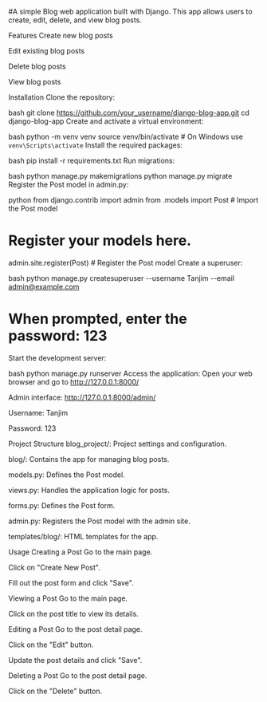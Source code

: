 #A simple Blog web application built with Django. 
This app allows users to create, edit, delete, and view blog posts.

Features
Create new blog posts

Edit existing blog posts

Delete blog posts

View blog posts

Installation
Clone the repository:

bash
git clone https://github.com/your_username/django-blog-app.git
cd django-blog-app
Create and activate a virtual environment:

bash
python -m venv venv
source venv/bin/activate   # On Windows use `venv\Scripts\activate`
Install the required packages:

bash
pip install -r requirements.txt
Run migrations:

bash
python manage.py makemigrations
python manage.py migrate
Register the Post model in admin.py:

python
from django.contrib import admin
from .models import Post  # Import the Post model

# Register your models here.
admin.site.register(Post)  # Register the Post model
Create a superuser:

bash
python manage.py createsuperuser --username Tanjim --email admin@example.com
# When prompted, enter the password: 123
Start the development server:

bash
python manage.py runserver
Access the application: Open your web browser and go to http://127.0.0.1:8000/

Admin interface: http://127.0.0.1:8000/admin/

Username: Tanjim

Password: 123

Project Structure
blog_project/: Project settings and configuration.

blog/: Contains the app for managing blog posts.

models.py: Defines the Post model.

views.py: Handles the application logic for posts.

forms.py: Defines the Post form.

admin.py: Registers the Post model with the admin site.

templates/blog/: HTML templates for the app.

Usage
Creating a Post
Go to the main page.

Click on "Create New Post".

Fill out the post form and click "Save".

Viewing a Post
Go to the main page.

Click on the post title to view its details.

Editing a Post
Go to the post detail page.

Click on the "Edit" button.

Update the post details and click "Save".

Deleting a Post
Go to the post detail page.

Click on the "Delete" button.
